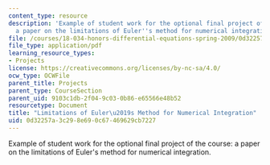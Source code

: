 ```yaml
---
content_type: resource
description: 'Example of student work for the optional final project of the course:
  a paper on the limitations of Euler''s method for numerical integration.'
file: /courses/18-034-honors-differential-equations-spring-2009/0d32257a3c298e690c67469629cb7227_MIT18_034s09_proj02_eulerl.pdf
file_type: application/pdf
learning_resource_types:
- Projects
license: https://creativecommons.org/licenses/by-nc-sa/4.0/
ocw_type: OCWFile
parent_title: Projects
parent_type: CourseSection
parent_uid: 9103c1db-2f04-9c03-0b86-e65566e48b52
resourcetype: Document
title: "Limitations of Euler\u2019s Method for Numerical Integration"
uid: 0d32257a-3c29-8e69-0c67-469629cb7227
---
```

Example of student work for the optional final project of the course: a paper on the limitations of Euler's method for numerical integration.